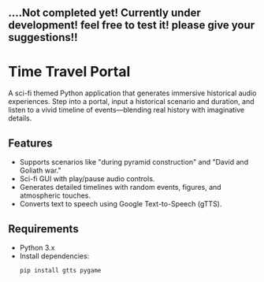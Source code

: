 ## ....Not completed yet! Currently under development! feel free to test it! please give your suggestions!!

# Time Travel Portal

A sci-fi themed Python application that generates immersive historical audio experiences. Step into a portal, input a historical scenario and duration, and listen to a vivid timeline of events—blending real history with imaginative details.

## Features
- Supports scenarios like "during pyramid construction" and "David and Goliath war."
- Sci-fi GUI with play/pause audio controls.
- Generates detailed timelines with random events, figures, and atmospheric touches.
- Converts text to speech using Google Text-to-Speech (gTTS).

## Requirements
- Python 3.x
- Install dependencies:
  ```bash
  pip install gtts pygame


